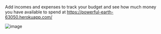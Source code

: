 Add incomes and expenses to track your budget and see how much money you have available to spend at https://powerful-earth-63050.herokuapp.com/

![image](https://user-images.githubusercontent.com/95263095/180119997-f770af67-82ad-4a9f-9733-408c1a0e5dd2.png)
